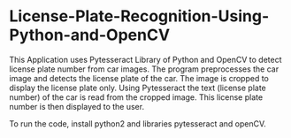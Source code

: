# License-Plate-Recognition-Using-Python-and-OpenCV

This Application uses Pytesseract Library of Python and OpenCV to detect license plate number from car images.
The program preprocesses the car image and detects the license plate of the car.
The image is cropped to display the license plate only.
Using Pytesseract the text (license plate number) of the car is read from the cropped image.
This license plate number is then displayed to the user.

To run the code, install python2 and libraries pytesseract and openCV. 

